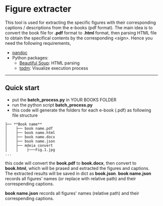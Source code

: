 # Figure extracter

This tool is used for extracting the specific figures with their corresponding captions / descriptions from the e-books (pdf format). The main idea is to convert the book file for **.pdf** format to **.html** format, then parsing HTML file to obtain the specifical contents by the corresponding *\<sign\>*.
Hence you need the following requirements,

+ [pandoc](https://github.com/jgm/pandoc)
+ Python packages:
  + [Beautiful Soup](https://www.crummy.com/software/BeautifulSoup/): HTML parsing
  + [tqdm](https://github.com/tqdm/tqdm): Visualize execution process

---
## Quick start
+ put the **batch_process.py** in YOUR BOOKS FOLDER
+ run the python script **batch_process.py**
+ this code will generate the folders for each e-book (.pdf) as following file structure  
``````
├── **Book name**  
│    ├── book name.pdf  
│    ├── book name.html  
│    ├── book name.docx  
│    ├── book name.json  
│    ├── mdeia convert 
│    │    ├───Fig.1.jpg  
...
``````

this code will convert the **book.pdf** to **book.docx**, then convert to **book.html**, which will be prased and extracted the figures and captions. The extracted results will be saved in dict as **book.json**.
**book name.json** records all figures' names (or replace with relative path) and their correspending captions.



**book name.json** records all figures' names (relative path) and their correspending captions.
 
